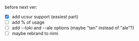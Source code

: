 before next ver:

-   [x] add ucsur support (easiest part)
-   [ ] add % of usage
-   [ ] add --toki <lang> and --ale <source> options (maybe "tan" instead of "ale"?)
-   [ ] maybe rebrand to nimi
